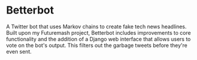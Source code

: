# Betterbot
A Twitter bot that uses Markov chains to create fake tech news headlines. Built upon my Futuremash project, Betterbot includes improvements to core functionality and the addition of a Django web interface that allows users to vote on the bot's output. This filters out the garbage tweets before they're even sent.